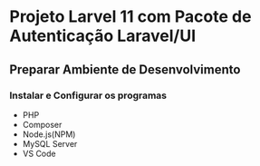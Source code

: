 # Projeto Larvel 11 com Pacote de Autenticação Laravel/UI

## Preparar Ambiente de Desenvolvimento

### Instalar e Configurar os programas

 - PHP
 - Composer
 - Node.js(NPM)
 - MySQL Server
 - VS Code




